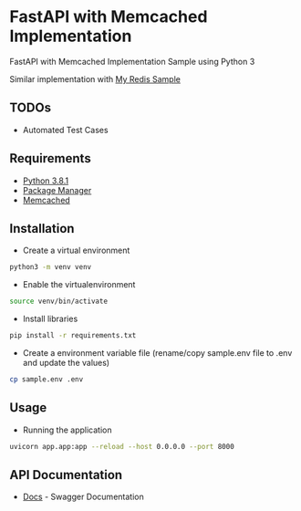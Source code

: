 # FastAPI with Memcached Implementation

FastAPI with Memcached Implementation Sample using Python 3

Similar implementation with [My Redis Sample](https://github.com/janjanbalitaan/fastapi-with-redis-sample)

## TODOs
* Automated Test Cases

## Requirements
* [Python 3.8.1](https://www.python.org/downloads/release/python-381)
* [Package Manager](https://pip.pypa.io/en/stable/)
* [Memcached](http://www.memcached.org/files/memcached-1.6.17.tar.gz)

## Installation
* Create a virtual environment
```bash
python3 -m venv venv
```
* Enable the virtualenvironment
```bash
source venv/bin/activate
```
* Install libraries
```bash
pip install -r requirements.txt
```
* Create a environment variable file (rename/copy sample.env file to .env and update the values)
```bash
cp sample.env .env
```

## Usage
* Running the application
```bash
uvicorn app.app:app --reload --host 0.0.0.0 --port 8000
```
## API Documentation
* [Docs](http://localhost:8000/docs) - Swagger Documentation
